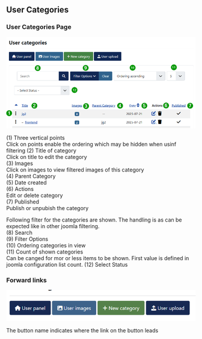 ## User Categories 

### User Categories Page 
![User Categories (complete/parts)](https://github.com/ThomasFinnern/JoomGallery_fith_dev/blob/main/.jg_dev_doc/jg_4x/images/site.UserUpload/userCategories.full.en.png?raw=true  "")

(1) Three vertical points  
Click on points enable the ordering which may be hidden when usinf filtering
(2) Title of category  
   Click on title to edit the category  
(3) Images  
   Click on images to view filtered images of this category    
(4) Parent Category  
(5) Date created  
(6) Actions  
    Edit or delete category  
(7) Published  
    Publish or unpubish the category	

Following filter for the categories are shown. The handling is as can be expected like in other joomla filtering.  
(8) Search  
(9) Filter Options  
(10) Ordering categories in view  
(11) Count of shown categories  
    Can be canged for mor or less items to be shown. First value is defined in joomla configuration list count.
(12) Select Status    



### Forward links

![User categories](https://github.com/ThomasFinnern/JoomGallery_fith_dev/blob/main/.jg_dev_doc/jg_4x/images/site.UserUpload/userCategories.forwardLinks.en.png?raw=true  "")

The button name indicates where the link on the button leads




